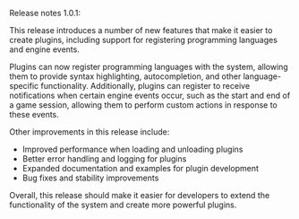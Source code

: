 Release notes 1.0.1:

This release introduces a number of new features that make it easier to create plugins, including support for registering programming languages and engine events.

Plugins can now register programming languages with the system, allowing them to provide syntax highlighting, autocompletion, and other language-specific functionality. Additionally, plugins can register to receive notifications when certain engine events occur, such as the start and end of a game session, allowing them to perform custom actions in response to these events.

Other improvements in this release include:

- Improved performance when loading and unloading plugins
- Better error handling and logging for plugins
- Expanded documentation and examples for plugin development
- Bug fixes and stability improvements

Overall, this release should make it easier for developers to extend the functionality of the system and create more powerful plugins.
